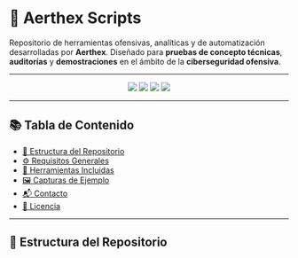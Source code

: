 # 🧠 Aerthex Scripts

Repositorio de herramientas ofensivas, analíticas y de automatización desarrolladas por **Aerthex**. Diseñado para **pruebas de concepto técnicas**, **auditorías** y **demostraciones** en el ámbito de la **ciberseguridad ofensiva**.

---

<div align="center">

<img src="https://img.shields.io/badge/status-active-brightgreen" />
<img src="https://img.shields.io/badge/license-MIT-blue" />
<img src="https://img.shields.io/badge/platform-multiplatform-purple" />
<img src="https://img.shields.io/badge/focus-cybersecurity-red" />

</div>

---

## 📚 Tabla de Contenido

- [📁 Estructura del Repositorio](#-estructura-del-repositorio)
- [⚙️ Requisitos Generales](#️-requisitos-generales)
- [🚀 Herramientas Incluidas](#-herramientas-incluidas)
- [🖼️ Capturas de Ejemplo](#-capturas-de-ejemplo)
- [📬 Contacto](#-contacto)
- [📜 Licencia](#-licencia)

---

## 📁 Estructura del Repositorio


